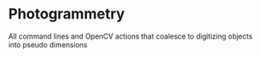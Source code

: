 # Photogrammetry
All command lines and OpenCV actions that coalesce to digitizing objects into pseudo dimensions
